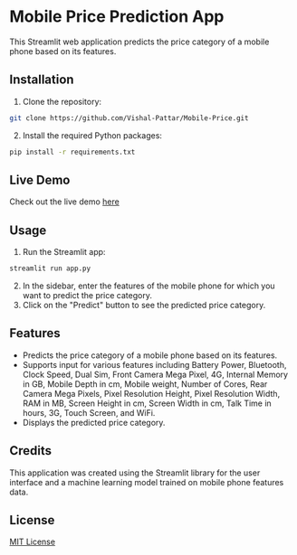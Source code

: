 # Mobile Price Prediction App

This Streamlit web application predicts the price category of a mobile phone based on its features.

## Installation

1. Clone the repository:

```bash
git clone https://github.com/Vishal-Pattar/Mobile-Price.git
```

2. Install the required Python packages:

```bash
pip install -r requirements.txt
```

## Live Demo  
Check out the live demo [here](https://mobile-price-cd47y7dglzkevvcghmerjw.streamlit.app/)

## Usage

1. Run the Streamlit app:

```bash
streamlit run app.py
```

2. In the sidebar, enter the features of the mobile phone for which you want to predict the price category.
3. Click on the "Predict" button to see the predicted price category.

## Features

- Predicts the price category of a mobile phone based on its features.
- Supports input for various features including Battery Power, Bluetooth, Clock Speed, Dual Sim, Front Camera Mega Pixel, 4G, Internal Memory in GB, Mobile Depth in cm, Mobile weight, Number of Cores, Rear Camera Mega Pixels, Pixel Resolution Height, Pixel Resolution Width, RAM in MB, Screen Height in cm, Screen Width in cm, Talk Time in hours, 3G, Touch Screen, and WiFi.
- Displays the predicted price category.

## Credits

This application was created using the Streamlit library for the user interface and a machine learning model trained on mobile phone features data.

## License

[MIT License](LICENSE)
